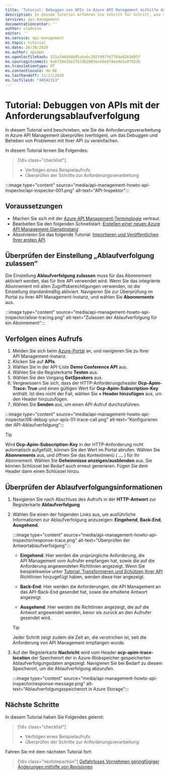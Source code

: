 ```yaml
---
title: 'Tutorial: Debuggen von APIs in Azure API Management mithilfe der Anforderungsablaufverfolgung'
description: In diesem Tutorial erfahren Sie Schritt für Schritt, wie Sie die Ablaufverfolgung aktivieren und Anforderungsverarbeitungsschritte in Azure API Management überprüfen.
services: api-management
documentationcenter: ''
author: vladvino
editor: ''
ms.service: api-management
ms.topic: tutorial
ms.date: 10/30/2020
ms.author: apimpm
ms.openlocfilehash: 531e346569b85ababc382f997fd7764a92b3d05f
ms.sourcegitcommit: 6ab718e1be2767db2605eeebe974ee9e2c07022b
ms.translationtype: HT
ms.contentlocale: de-DE
ms.lasthandoff: 11/12/2020
ms.locfileid: "94542313"
---
```

# <a name="tutorial-debug-your-apis-using-request-tracing"></a>Tutorial: Debuggen von APIs mit der Anforderungsablaufverfolgung

In diesem Tutorial wird beschrieben, wie Sie die Anforderungsverarbeitung in Azure API Management überprüfen (verfolgen), um das Debuggen und Beheben von Problemen mit Ihrer API zu vereinfachen. 

In diesem Tutorial lernen Sie Folgendes:

> [!div class="checklist"]
> * Verfolgen eines Beispielaufrufs
> * Überprüfen der Schritte zur Anforderungsverarbeitung

:::image type="content" source="media/api-management-howto-api-inspector/api-inspector-001.png" alt-text="API-Inspektor":::

## <a name="prerequisites"></a>Voraussetzungen

+ Machen Sie sich mit der [Azure API Management-Terminologie](api-management-terminology.md) vertraut.
+ Bearbeiten Sie den folgenden Schnellstart: [Erstellen einer neuen Azure API Management-Dienstinstanz](get-started-create-service-instance.md)
+ Absolvieren Sie das folgende Tutorial: [Importieren und Veröffentlichen Ihrer ersten API](import-and-publish.md).

## <a name="verify-allow-tracing-setting"></a>Überprüfen der Einstellung „Ablaufverfolgung zulassen“ 

Die Einstellung **Ablaufverfolgung zulassen** muss für das Abonnement aktiviert werden, das für Ihre API verwendet wird. Wenn Sie das integrierte Abonnement mit allen Zugriffsberechtigungen verwenden, ist die Einstellung standardmäßig aktiviert. Navigieren Sie zur Überprüfung im Portal zu ihrer API Management-Instanz, und wählen Sie **Abonnements** aus.

   :::image type="content" source="media/api-management-howto-api-inspector/allow-tracing.png" alt-text="Zulassen der Ablaufverfolgung für ein Abonnement":::

## <a name="trace-a-call"></a>Verfolgen eines Aufrufs

1. Melden Sie sich beim [Azure-Portal](https://portal.azure.com) an, und navigieren Sie zu Ihrer API Management-Instanz.
1. Klicken Sie auf **APIs**.
1. Wählen Sie in der API-Liste **Demo Conference API** aus.
1. Wählen Sie die Registerkarte **Testen** aus.
1. Wählen Sie den Vorgang **GetSpeakers** aus.
1. Vergewissern Sie sich, dass der HTTP-Anforderungsheader **Ocp-Apim-Trace: True** und einen gültigen Wert für **Ocp-Apim-Subscription-Key** enthält. Ist dies nicht der Fall, wählen Sie **+ Header hinzufügen** aus, um den Header hinzuzufügen.
1. Wählen Sie **Senden** aus, um einen API-Aufruf durchzuführen.

  :::image type="content" source="media/api-management-howto-api-inspector/06-debug-your-apis-01-trace-call.png" alt-text="Konfigurieren der API-Ablaufverfolgung":::

> [!TIP]
> Wird **Ocp-Apim-Subscription-Key** in der HTTP-Anforderung nicht automatisch aufgefüllt, können Sie den Wert im Portal abrufen. Wählen Sie **Abonnements** aus, und öffnen Sie das Kontextmenü ( **...** ) für Ihr Abonnement. Wählen Sie **Geheimnisse anzeigen/ausblenden** aus. Sie können Schlüssel bei Bedarf auch erneut generieren. Fügen Sie dem Header dann einen Schlüssel hinzu.

## <a name="review-trace-information"></a>Überprüfen der Ablaufverfolgungsinformationen

1. Navigieren Sie nach Abschluss des Aufrufs in der **HTTP-Antwort** zur Registerkarte **Ablaufverfolgung**.
1. Wählen Sie einen der folgenden Links aus, um ausführliche Informationen zur Ablaufverfolgung anzuzeigen: **Eingehend**, **Back-End**, **Ausgehend**.

     :::image type="content" source="media/api-management-howto-api-inspector/response-trace.png" alt-text="Überprüfen der Antwortablaufverfolgung":::

    * **Eingehend**: Hier werden die ursprüngliche Anforderung, die API Management vom Aufrufer empfangen hat, sowie die auf die Anforderung angewendeten Richtlinien angezeigt. Wenn Sie beispielsweise unter [Tutorial: Transformieren und Schützen Ihrer API](transform-api.md) Richtlinien hinzugefügt haben, werden diese hier angezeigt.

    * **Back-End**: Hier werden die Anforderungen, die API Management an das API-Back-End gesendet hat, sowie die erhaltene Antwort angezeigt.

    * **Ausgehend**: Hier werden die Richtlinien angezeigt, die auf die Antwort angewendet werden, bevor sie zurück an den Aufrufer gesendet wird.

    > [!TIP]
    > Jeder Schritt zeigt zudem die Zeit an, die verstrichen ist, seit die Anforderung von API Management empfangen wurde.

1. Auf der Registerkarte **Nachricht** wird vom Header **ocp-apim-trace-location** der Speicherort der in Azure-Blobspeicher gespeicherten Ablaufverfolgungsdaten angezeigt. Navigieren Sie bei Bedarf zu diesem Speicherort, um die Ablaufverfolgung abzurufen.

     :::image type="content" source="media/api-management-howto-api-inspector/response-message.png" alt-text="Ablaufverfolgungsspeicherort in Azure Storage":::
## <a name="next-steps"></a>Nächste Schritte

In diesem Tutorial haben Sie Folgendes gelernt:

> [!div class="checklist"]
> * Verfolgen eines Beispielaufrufs
> * Überprüfen der Schritte zur Anforderungsverarbeitung

Fahren Sie mit dem nächsten Tutorial fort:

> [!div class="nextstepaction"]
> [Gefahrloses Vornehmen geringfügiger Änderungen mithilfe von Revisionen](api-management-get-started-revise-api.md)
